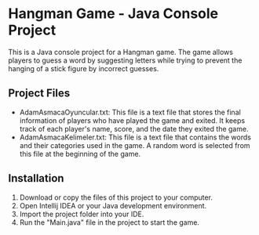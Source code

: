 # Hangman Game - Java Console Project
This is a Java console project for a Hangman game. The game allows players to guess a word by suggesting letters while trying to prevent the hanging of a stick figure by incorrect guesses.

## Project Files
- AdamAsmacaOyuncular.txt: This file is a text file that stores the final information of players who have played the game and exited. It keeps track of each player's name, score, and the date they exited the game.
- AdamAsmacaKelimeler.txt: This file is a text file that contains the words and their categories used in the game. A random word is selected from this file at the beginning of the game.

## Installation
1. Download or copy the files of this project to your computer.
2. Open Intellij IDEA or your Java development environment.
3. Import the project folder into your IDE.
4. Run the "Main.java" file in the project to start the game.